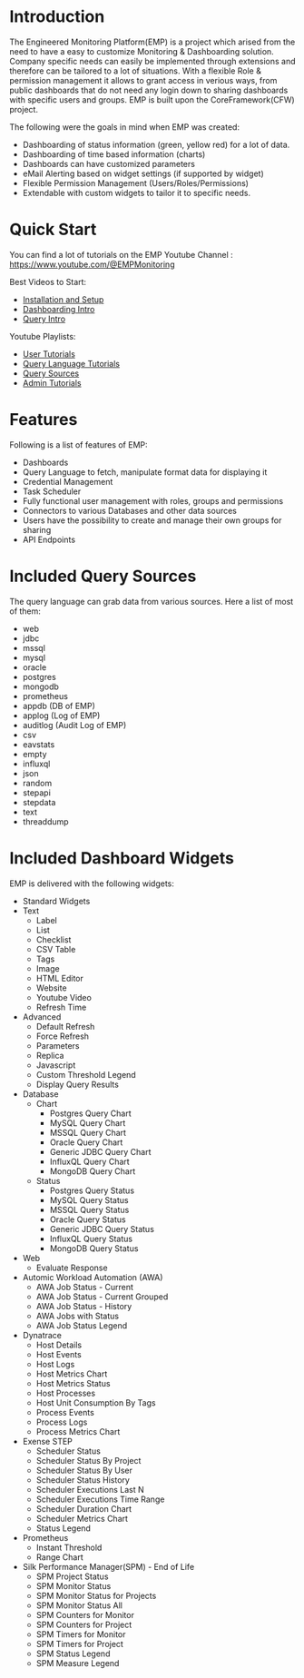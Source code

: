 # Introduction

The Engineered Monitoring Platform(EMP) is a project which arised from the need to have a easy to customize Monitoring & Dashboarding solution. Company specific needs can easily be implemented through extensions and therefore can be tailored to a lot of situations. With a flexible Role & permission management it allows to grant access in verious ways, from public dashboards that do not need any login down to sharing dashboards with specific users and groups.
EMP is built upon the CoreFramework(CFW) project.

The following were the goals in mind when EMP was created:
- Dashboarding of status information (green, yellow red) for a lot of data.
- Dashboarding of time based information (charts)
- Dashboards can have customized parameters
- eMail Alerting based on widget settings (if supported by widget)
- Flexible Permission Management (Users/Roles/Permissions)
- Extendable with custom widgets to tailor it to specific needs.

# Quick Start

You can find a lot of tutorials on the EMP Youtube Channel :
https://www.youtube.com/@EMPMonitoring

Best Videos to Start:
* [Installation and Setup](https://www.youtube.com/watch?v=0Ug1daCedfs)
* [Dashboarding Intro](https://www.youtube.com/watch?v=dZvoUlYOqbI)
* [Query Intro](https://www.youtube.com/watch?v=U8JH9mVJtxM)

Youtube Playlists:
* [User Tutorials](https://www.youtube.com/watch?v=raeSbIi18Ks&list=PLRvyXNOgocHQCgGWolDdZS864tQ4grycU&pp=iAQB)
* [Query Language Tutorials](https://www.youtube.com/watch?v=U8JH9mVJtxM&list=PLRvyXNOgocHSM2MD_fsxBHcM-2V40qYSZ&pp=iAQB)
* [Query Sources](https://www.youtube.com/watch?v=LHR4OXoysOc&list=PLRvyXNOgocHRgoK4xFLRoB81PilmEnNHd&pp=iAQB)
* [Admin Tutorials](https://www.youtube.com/watch?v=0Ug1daCedfs&list=PLRvyXNOgocHTbIBuor6_wyMeuY9NLWOBC&pp=iAQB)

# Features

Following is a list of features of EMP:
* Dashboards
* Query Language to fetch, manipulate format data for displaying it 
* Credential Management
* Task Scheduler 
* Fully functional user management with roles, groups and permissions
* Connectors to various Databases and other data sources
* Users have the possibility to create and manage their own groups for sharing
* API Endpoints

# Included Query Sources

The query language can grab data from various sources.
Here a list of most of them:
- web
- jdbc
- mssql
- mysql
- oracle
- postgres
- mongodb
- prometheus
- appdb (DB of EMP)
- applog (Log of EMP)
- auditlog (Audit Log of EMP)
- csv
- eavstats
- empty
- influxql
- json
- random
- stepapi
- stepdata
- text
- threaddump

# Included Dashboard Widgets

EMP is delivered with the following widgets:
- Standard Widgets
- Text
  - Label
  - List
  - Checklist
  - CSV Table
  - Tags
  - Image
  - HTML Editor
  - Website
  - Youtube Video
  - Refresh Time
- Advanced
  - Default Refresh
  - Force Refresh
  - Parameters
  - Replica
  - Javascript
  - Custom Threshold Legend
  - Display Query Results
- Database
  - Chart
    - Postgres Query Chart
    - MySQL Query Chart
    - MSSQL Query Chart
    - Oracle Query Chart
    - Generic JDBC Query Chart
    - InfluxQL Query Chart
    - MongoDB Query Chart
  - Status
    - Postgres Query Status
    - MySQL Query Status
    - MSSQL Query Status
    - Oracle Query Status
    - Generic JDBC Query Status
    - InfluxQL Query Status
    - MongoDB Query Status
- Web
  - Evaluate Response
- Automic Workload Automation (AWA)
  - AWA Job Status - Current
  - AWA Job Status - Current Grouped
  - AWA Job Status - History
  - AWA Jobs with Status
  - AWA Job Status Legend
- Dynatrace
  - Host Details
  - Host Events
  - Host Logs
  - Host Metrics Chart
  - Host Metrics Status
  - Host Processes
  - Host Unit Consumption By Tags
  - Process Events
  - Process Logs
  - Process Metrics Chart
- Exense STEP
  - Scheduler Status
  - Scheduler Status By Project
  - Scheduler Status By User
  - Scheduler Status History
  - Scheduler Executions Last N
  - Scheduler Executions Time Range
  - Scheduler Duration Chart
  - Scheduler Metrics Chart
  - Status Legend
- Prometheus
  - Instant Threshold
  - Range Chart
- Silk Performance Manager(SPM) - End of Life
  - SPM Project Status
  - SPM Monitor Status
  - SPM Monitor Status for Projects
  - SPM Monitor Status All
  - SPM Counters for Monitor
  - SPM Counters for Project
  - SPM Timers for Monitor
  - SPM Timers for Project
  - SPM Status Legend
  - SPM Measure Legend
